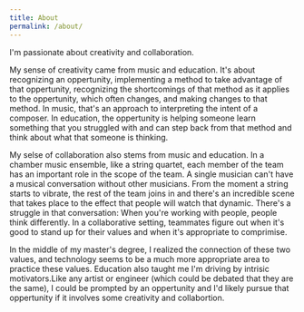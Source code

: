 ```yaml
---
title: About
permalink: /about/
---
```



I'm passionate about creativity and collaboration.

My sense of creativity came from music and education.  It's about recognizing an oppertunity, implementing a method to take advantage of that oppertunity, recognizing the shortcomings of that method as it applies to the oppertunity, which often changes, and making changes to that method.  In music, that's an approach to interpreting the intent of a composer.  In education, the oppertunity is helping someone learn something that you struggled with and can step back from that method and think about what that someone is thinking.

My selse of collaboration also stems from music and education.  In a chamber music ensemble, like a string quartet, each member of the team has an important role in the scope of the team.  A single musician can't have a musical conversation without other musicians.  From the moment a string starts to vibrate, the rest of the team joins in and there's an incredible scene that takes place to the effect that people will watch that dynamic.  There's a struggle in that conversation: When you're working with people, people think differently.  In a collaborative setting, teammates figure out when it's good to stand up for their values and when it's appropriate to comprimise.

In the middle of my master's degree, I realized the connection of these two values, and technology seems to be a much more appropriate area to practice these values. Education also taught me I'm driving by intrisic motivators.Like any artist or engineer (which could be debated that they are the same), I could be prompted by an oppertunity and I'd likely pursue that oppertunity if it involves some creativity and collabortion.




